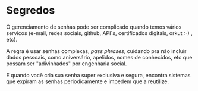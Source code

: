 # Segredos

O gerenciamento de senhas pode ser complicado quando temos vários serviços (e-mail, redes sociais, github, API´s, certificados digitais, orkut :-) , etc).

A regra é usar senhas complexas, *pass phrases*, cuidando pra não incluir dados pessoais, como aniversário, apelidos, nomes de conhecidos, etc que possam ser "adivinhados" por engenharia social.

E quando você cria sua senha super exclusiva e segura, encontra sistemas que expiram as senhas periodicamente e impedem que a reutilize.
